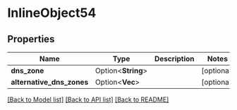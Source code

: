 # InlineObject54

## Properties

Name | Type | Description | Notes
------------ | ------------- | ------------- | -------------
**dns_zone** | Option<**String**> |  | [optional]
**alternative_dns_zones** | Option<**Vec<String>**> |  | [optional]

[[Back to Model list]](../README.md#documentation-for-models) [[Back to API list]](../README.md#documentation-for-api-endpoints) [[Back to README]](../README.md)


